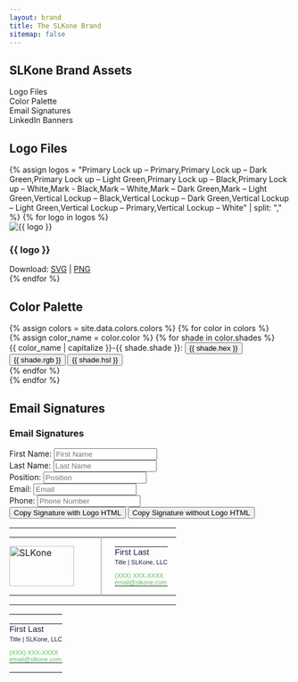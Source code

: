 ```yaml
---
layout: brand
title: The SLKone Brand
sitemap: false
---
```

<section id="toc" class="container mx-auto max-w-7xl py-20">
    <h2 class="text-4xl mb-12 font-display">SLKone Brand Assets</h2>
    <ul class="prose dark:prose-invert">
        <li><a href="#logo-downloads">Logo Files</a></li>
        <li><a href="#color-palette">Color Palette</a></li>
        <li><a href="#email-signatures">Email Signatures</a></li>
        <li><a href="#linkedin">LinkedIn Banners</a></li>
    </ul>
</section>
<script src="https://cdnjs.cloudflare.com/ajax/libs/html2canvas/1.4.1/html2canvas.min.js"></script>
<script>
document.addEventListener('click', function(event) {
    if (event.target.classList.contains('download-png')) {
        const targetId = event.target.getAttribute('data-target');
        const div = document.getElementById(targetId);
        
        if (div) {
            html2canvas(div).then(canvas => {
                const link = document.createElement('a');
                link.download = `${targetId}-image.png`;
                link.href = canvas.toDataURL('image/png');
                link.click();
            });
        }
    }
});
</script>
<script>
    function copyToClipboard(targetId) {
        const element = document.getElementById(targetId);
        if (element) {
            const text = element.innerHTML; // Get inner text content
            navigator.clipboard.writeText(text).then(() => {
                alert(`Copied: ${text}`);
            });
        } else {
            alert('Element not found');
        }
    }
</script>
<section id="logo-downloads" class="py-20 container mx-auto max-w-7xl">
    <h2 class="text-4xl mb-12 font-display">Logo Files</h2>
    <div class="grid grid-cols-2 gap-8">
        {% assign logos = "Primary Lock up – Primary,Primary Lock up – Dark Green,Primary Lock up – Light Green,Primary Lock up – Black,Primary Lock up – White,Mark - Black,Mark – White,Mark – Dark Green,Mark – Light Green,Vertical Lockup – Black,Vertical Lockup – Dark Green,Vertical Lockup – Light Green,Vertical Lockup – Primary,Vertical Lockup – White" | split: "," %}
        {% for logo in logos %}
        <div class="mb-8 bg-slate-100 dark:bg-currant-300 p-8 rounded-xl text-center">
            <img src="{{ '/assets/images/logo/svg/' | append: logo | append: '.svg' }}" alt="{{ logo }}" class="h-32 w-auto mx-auto">
            <h3 class="py-4 text-xl">{{ logo }}</h3>
            <div>
            Download: <a class="text-emerald dark:text-forest" href="{{ '/assets/images/logo/svg/' | append: logo | append: '.svg' }}">SVG</a> | <a class="text-emerald dark:text-forest" href="{{ '/assets/images/logo/png/' | append: logo | append: '.png' }}">PNG</a>
            </div>
        </div>
        {% endfor %}
    </div>
</section>
<section id="color-palette" class="py-20 container mx-auto max-w-7xl">
    <h2 class="text-4xl mb-12 font-display">Color Palette</h2>
    <div class="grid grid-cols-1 gap-8">
        {% assign colors = site.data.colors.colors %}
        {% for color in colors %}
            <div class="flex items-center p-4 cursor-pointer">
                {% assign color_name = color.color %}
                {% for shade in color.shades %}
                    <div class="flex items-center mr-4">
                        <div class="bg-{{ color_name | downcase }}-{{ shade.shade }} p-20 rounded-xl"></div>
                        <span class="ml-2">{{ color_name | capitalize }}-{{ shade.shade }}: </span>
                        <button id="{{ color_name | capitalize }}-{{ shade.shade }}-hex" class="ml-2" onclick="copyToClipboard('{{ color_name | capitalize }}-{{ shade.shade }}-hex')">{{ shade.hex }}</button> 
                        <button id="{{ color_name | capitalize }}-{{ shade.shade }}-rgb" class="ml-2" onclick="copyToClipboard('{{ color_name | capitalize }}-{{ shade.shade }}-rgb')">{{ shade.rgb }}</button> 
                        <button id="{{ color_name | capitalize }}-{{ shade.shade }}-hsl" class="ml-2" onclick="copyToClipboard('{{ color_name | capitalize }}-{{ shade.shade }}-hsl')">{{ shade.hsl }}</button>
                    </div>
                {% endfor %}
            </div>
        {% endfor %}
    </div>
</section>

<section id="email-signatures" class="py-20 container mx-auto max-w-7xl">
    <h2 class="text-4xl mb-12 font-display">Email Signatures</h2>
    <div class="flex flex-col mb-8">
        <h3 class="text-xl mb-4">Email Signatures</h3>
        <div class="mb-4">
            <label for="first-name" class="block">First Name:</label>
            <input type="text" id="first-name" class="border p-2 w-full text-currant" placeholder="First Name" oninput="updateSignature()">
        </div>
        <div class="mb-4">
            <label for="last-name" class="block">Last Name:</label>
            <input type="text" id="last-name" class="border p-2 w-full text-currant" placeholder="Last Name" oninput="updateSignature()">
        </div>
        <div class="mb-4">
            <label for="position" class="block">Position:</label>
            <input type="text" id="position" class="border p-2 w-full text-currant" placeholder="Position" oninput="updateSignature()">
        </div>
        <div class="mb-4">
            <label for="email" class="block">Email:</label>
            <input type="email" id="email" class="border p-2 w-full text-currant" placeholder="Email" oninput="updateSignature()">
        </div>
        <div class="mb-4">
            <label for="phone" class="block">Phone:</label>
            <input type="text" id="phone" class="border p-2 w-full text-currant" placeholder="Phone Number" oninput="updateSignature()">
        </div>
        <button class="bg-emerald text-white p-2 rounded mt-4" onclick="copyToClipboard('with-logo')">Copy Signature with Logo HTML</button>
        <button class="bg-emerald text-white p-2 rounded mt-4" onclick="copyToClipboard('without-logo')">Copy Signature without Logo HTML</button>
    </div>
    <div id="with-logo">
        <table id="email" width="340" cellspacing="0" cellpadding="0" border="0">
            <tr style="border:0;padding:0;">
                <td style="border:0;padding:0;">
                    <table cellspacing="0" cellpadding="0" border="0">
                        <tr style="border:0;padding:0;">
                            <td valign="top" width="140" height="72" style="padding:0 24px 0 0; vertical-align: middle; border:0;">
                                <a href="http://slk.one" target="_blank"><img alt="SLKone" width="116" height="72px" style="margin-right: 24px;width:116px; height: 72px; vertical-align: middle;" src="https://slkone.com/assets/images/logo/email.png" /></a>
                            </td>
                            <td style="padding:0 15px 0 24px;vertical-align: top; border:0; border-left: 1px solid #5DBC5B;" valign="top">
                                <table cellspacing="0" cellpadding="0" border="0" style="line-height: 1.1;">
                                    <tr style="border:0;padding:0;">
                                        <td style="border:0;padding:0;">
                                            <div id="with-logo-name" style="font: 15px arial, helvetica, sans-serif;color:#161A41;">First Last</div>
                                        </td>
                                    </tr>
                                    <tr style="border:0;padding:0;">
                                        <td style="padding: 4px 0 12px;border:0;">
                                            <div id="with-logo-position" style="font: 11px arial, helvetica, sans-serif;color:#161A41;">Title | SLKone, LLC</div>
                                        </td>
                                    </tr>
                                    <tr style="padding: 0;border:0;">
                                        <td style="border:0;padding:0;">
                                            <div id="with-logo-phone" style="color: #5DBC5B;border:0;padding:0;font: 11px arial, helvetica, sans-serif;text-decoration: none;">(XXX) XXX-XXXX</div>
                                        </td>
                                    </tr>
                                    <tr style="padding: 0;border:0;">
                                        <td style="border:0;padding:0;">
                                            <div id="with-logo-email" style="color: #5DBC5B;border:0;padding:0;font: 11px arial, helvetica, sans-serif;text-decoration: none;">email@slkone.com</div>
                                        </td>
                                    </tr>
                                </table>
                            </td>
                        </tr>
                    </table>
                </td>
            </tr>
        </table>
    </div>
    <div id="without-logo">
        <table id="email" width="340" cellspacing="0" cellpadding="0" border="0">
            <tr style="border:0;padding:0;">
                <td style="border:0;padding:0;">
                    <table cellspacing="0" cellpadding="0" border="0" style="line-height: 1.1;">
                        <tr style="border:0;padding:0;">
                            <td style="border:0;padding:0;">
                                <div id="without-logo-name" style="font: 15px arial, helvetica, sans-serif;color:#161A41;">First Last</div>
                            </td>
                        </tr>
                        <tr style="border:0;padding:0;">
                            <td style="padding: 4px 0 12px;border:0;">
                                <div id="without-logo-position" style="font: 11px arial, helvetica, sans-serif;color:#161A41;">Title | SLKone, LLC</div>
                            </td>
                        </tr>
                        <tr style="padding: 0;border:0;">
                            <td style="border:0;padding:0;">
                                <div id="without-logo-phone" style="color: #5DBC5B;border:0;padding:0;font: 11px arial, helvetica, sans-serif;text-decoration: none;">(XXX) XXX-XXXX</div>
                            </td>
                        </tr>
                        <tr style="padding: 0;border:0;">
                            <td style="border:0;padding:0;">
                                <div id="without-logo-email" style="color: #5DBC5B;border:0;padding:0;font: 11px arial, helvetica, sans-serif;text-decoration: none;">email@slkone.com</div>
                            </td>
                        </tr>
                    </table>
                </td>
            </tr>
        </table>
    </div>
    <script>
        function updateSignature() {
            const firstName = document.getElementById('first-name').value;
            const lastName = document.getElementById('last-name').value;
            const position = document.getElementById('position').value;
            const email = document.getElementById('email').value;
            const phone = document.getElementById('phone').value;

            document.getElementById('with-logo-name').innerText = `${firstName} ${lastName}`;
            document.getElementById('with-logo-position').innerText = `${position} | SLKone, LLC`;
            document.getElementById('with-logo-phone').innerText = phone || '(XXX) XXX-XXXX';
            document.getElementById('with-logo-email').innerText = email || 'email@slkone.com';

            document.getElementById('without-logo-name').innerText = `${firstName} ${lastName}`;
            document.getElementById('without-logo-position').innerText = `${position} | SLKone, LLC`;
            document.getElementById('without-logo-phone').innerText = phone || '(XXX) XXX-XXXX';
            document.getElementById('without-logo-email').innerText = email || 'email@slkone.com';
        }
    </script>
</section>
<section id="linkedin" class="flex flex-col justify-center items-center py-20">
    <div class="container mx-auto max-w-7xl">
        <h2 class="text-4xl mb-12 font-display">LinkedIn Banners</h2>
        <div class="mb-8 w-full">
            <form id="banner-text-form" class="flex flex-col items-center w-1/2">
                <label for="banner-text" class="mb-2 text-lg">Update Banner Text:</label>
                <input 
                    type="text" 
                    id="banner-text" 
                    name="banner-text" 
                    class="w-full p-2 border border-gray-300 rounded" 
                    placeholder="Enter new banner text"
                >
            </form>
        </div>
    </div>
    <div class="mb-8" style="width: 1584px; height: 396px;">
        <div id="white-linkedin-bg" class="bg-white overflow-hidden relative z-[-1] flex flex-row items-center justify-end p-16 text-right w-[1584px] h-[396px]" style="width: 1584px; height: 396px;">
            <canvas
                class="windmap-canvas absolute w-screen h-full left-0 z-0"
                data-num-streamlines="100"
                data-num-animated="0"
                data-num-colors="3"
                data-opacity="0.3"
                data-scale="0.00015"
            ></canvas>
            <h2 class="linkedin-banner-text text-5xl font-display text-currant mr-16 z-10 ml-[400px] text-right" style="text-align:right">Bridge strategy to measurable success</h2>
            <img src="{{ '/assets/images/logo_light.svg' }}" alt="{{ site.title }}" class="h-32 w-auto z-10 ">
        </div>
    </div>
    <button class="download-png bg-emerald dark:bg-forest text-white dark:text-currant text-2xl transition-all p-4 rounded-full px-8 duration-300 hover:bg-emerald-500 dark:hover:bg-forest-500 mb-8" data-target="white-linkedin-bg">
        Download as PNG
    </button>
    <div class="mb-8" style="width: 1584px; height: 396px;">
        <div id="currant-linkedin-bg" class="bg-currant overflow-hidden relative z-[-1] flex flex-row items-center justify-end p-16 text-right w-[1584px] h-[396px]" style="width: 1584px; height: 396px;">
            <canvas
                class="windmap-canvas absolute w-screen h-full left-0 z-0"
                data-num-streamlines="100"
                data-num-animated="0"
                data-num-colors="3"
                data-opacity="0.75"
                data-scale="0.00015"
            ></canvas>
            <h2 class="linkedin-banner-text text-5xl font-display text-white mr-16 z-10 ml-[400px] text-right" style="text-align:right">Bridge strategy to measurable success</h2>
            <img src="{{ '/assets/images/logo_dark.svg' }}" alt="{{ site.title }}" class="h-32 w-auto z-10 ">
        </div>
    </div>
    <button class="download-png bg-emerald dark:bg-forest text-white dark:text-currant text-2xl transition-all p-4 rounded-full px-8 duration-300 hover:bg-emerald-500 dark:hover:bg-forest-500 mb-8" data-target="currant-linkedin-bg">
        Download as PNG
    </button>
    <script>
        document.getElementById('banner-text').addEventListener('input', function(event) {
            const newText = event.target.value;
            const bannerTexts = document.querySelectorAll('.linkedin-banner-text');
            bannerTexts.forEach(function(h2) {
                h2.textContent = newText;
            });
        });
    </script>
</section>
